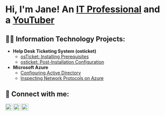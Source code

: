 <h1>Hi, I'm Jane! An <a href="https://github.com/joshmadakorcc">IT Professional</a> and a <a href="https://www.youtube.com/c/janedoe">YouTuber</a></h1>

<h2>👨‍💻 Information Technology Projects:</h2>

- <b>Help Desk Ticketing System (osticket)</b>
  - [osTicket: Installing Prerequisites](https://github.com/joshmadakorcc/osticket-prereqs)
  - [osticket: Post-Installation Configuration](https://github.com/joshmadakorcc/post-install-config)
- <b>Microsoft Azure</b>
  - [Configuring Active Directory](https://github.com/joshmadakorcc/configure-ad)
  - [Inspecting Network Protocols on Azure](https://github.com/joshmadakorcc/azure-network-protols)

<h2> 🤳 Connect with me:</h2>

[<img align="left" alt="JaneDoe | Twitter" width="22px" src="https://cdn.jsdelivr.net/npm/simple-icons@v3/icons/twitter.svg" />][twitter]
[<img align="left" alt="JaneDoe | LinkedIn" width="22px" src="https://cdn.jsdelivr.net/npm/simple-icons@v3/icons/linkedin.svg" />][linkedin]
[<img align="left" alt="JaneDoe | Instagram" width="22px" src="https://cdn.jsdelivr.net/npm/simple-icons@v3/icons/instagram.svg" />][instagram]

[twitter]: https://twitter.com/JaneDoe
[instagram]: https://www.instagram.com/JaneDoe/
[linkedin]: https://linkedin.com/in/JaneDoe
